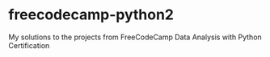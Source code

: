 # freecodecamp-python2
My solutions to the projects from FreeCodeCamp Data Analysis with Python Certification
